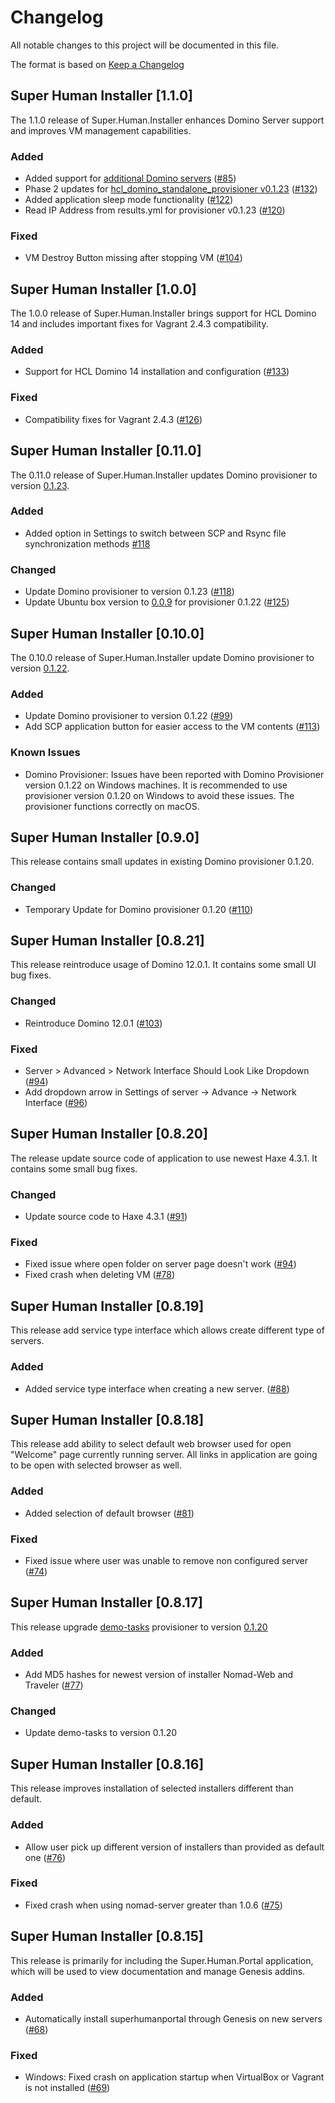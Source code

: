 # Changelog
All notable changes to this project will be documented in this file.

The format is based on [Keep a Changelog](http://keepachangelog.com/en/1.0.0/) 

## Super Human Installer [1.1.0]

The 1.1.0 release of Super.Human.Installer enhances Domino Server support and improves VM management capabilities.

### Added
* Added support for [additional Domino servers](https://github.com/STARTcloud/hcl_domino_additional_provisioner) ([#85](https://github.com/Moonshine-IDE/Super.Human.Installer/issues/85))
* Phase 2 updates for [hcl_domino_standalone_provisioner v0.1.23](https://github.com/STARTcloud/hcl_domino_standalone_provisioner) ([#132](https://github.com/Moonshine-IDE/Super.Human.Installer/issues/132))
* Added application sleep mode functionality ([#122](https://github.com/Moonshine-IDE/Super.Human.Installer/issues/122))
* Read IP Address from results.yml for provisioner v0.1.23 ([#120](https://github.com/Moonshine-IDE/Super.Human.Installer/issues/120))

### Fixed
* VM Destroy Button missing after stopping VM ([#104](https://github.com/Moonshine-IDE/Super.Human.Installer/issues/104))

## Super Human Installer [1.0.0]

The 1.0.0 release of Super.Human.Installer brings support for HCL Domino 14 and includes important fixes for Vagrant 2.4.3 compatibility.

### Added
* Support for HCL Domino 14 installation and configuration ([#133](https://github.com/Moonshine-IDE/Super.Human.Installer/issues/133))

### Fixed
* Compatibility fixes for Vagrant 2.4.3 ([#126](https://github.com/Moonshine-IDE/Super.Human.Installer/issues/126))

## Super Human Installer [0.11.0]

The 0.11.0 release of Super.Human.Installer updates Domino provisioner to version [0.1.23](https://github.com/STARTcloud/hcl_domino_standalone_provisioner).

### Added
* Added option in Settings to switch between SCP and Rsync file synchronization methods [#118](https://github.com/Moonshine-IDE/Super.Human.Installer/issues/118#issuecomment-2605447368)

### Changed
* Update Domino provisioner to version 0.1.23 ([#118](https://github.com/Moonshine-IDE/Super.Human.Installer/issues/118))
* Update Ubuntu box version to [0.0.9](https://portal.cloud.hashicorp.com/vagrant/discover/STARTcloud/debian12-server) for provisioner 0.1.22 ([#125](https://github.com/Moonshine-IDE/Super.Human.Installer/issues/125))

## Super Human Installer [0.10.0]

The 0.10.0 release of Super.Human.Installer update Domino provisioner to version [0.1.22](https://github.com/DominoVagrant/demo-tasks/compare/demo-tasks/v0.1.21...demo-tasks/v0.1.22). 

### Added
* Update Domino provisioner to version 0.1.22 ([#99](https://github.com/Moonshine-IDE/Super.Human.Installer/issues/99))
* Add SCP application button for easier access to the VM contents ([#113](https://github.com/Moonshine-IDE/Super.Human.Installer/issues/113))

### Known Issues
* Domino Provisioner: Issues have been reported with Domino Provisioner version 0.1.22 on Windows machines. It is recommended to use provisioner version 0.1.20 on Windows to avoid these issues. The provisioner functions correctly on macOS.

## Super Human Installer [0.9.0]

This release contains small updates in existing Domino provisioner 0.1.20. 

### Changed

* Temporary Update for Domino provisioner 0.1.20 ([#110](https://github.com/Moonshine-IDE/Super.Human.Installer/issues/110))

## Super Human Installer [0.8.21]

This release reintroduce usage of Domino 12.0.1. It contains some small UI bug fixes.

### Changed

* Reintroduce Domino 12.0.1 ([#103](https://github.com/Moonshine-IDE/Super.Human.Installer/issues/103))

### Fixed

* Server > Advanced > Network Interface Should Look Like Dropdown ([#94](https://github.com/Moonshine-IDE/Super.Human.Installer/issues/94))
* Add dropdown arrow in Settings of server -> Advance -> Network Interface ([#96](https://github.com/Moonshine-IDE/Super.Human.Installer/issues/96))

## Super Human Installer [0.8.20]

The release update source code of application to use newest Haxe 4.3.1. It contains some small bug fixes.

### Changed

* Update source code to Haxe 4.3.1 ([#91](https://github.com/Moonshine-IDE/Super.Human.Installer/issues/91))

### Fixed

* Fixed issue where open folder on server page doesn't work ([#94](https://github.com/Moonshine-IDE/Super.Human.Installer/issues/94))
* Fixed crash when deleting VM ([#78](https://github.com/Moonshine-IDE/Super.Human.Installer/issues/78))

## Super Human Installer [0.8.19]

This release add service type interface which allows create different type of servers.

### Added

* Added service type interface when creating a new server. ([#88](https://github.com/Moonshine-IDE/Super.Human.Installer/issues/88))
  
## Super Human Installer [0.8.18]

This release add ability to select default web browser used for open "Welcome" page currently running server. All links in application are going to be open with selected browser as well.

### Added

* Added selection of default browser ([#81](https://github.com/Moonshine-IDE/Super.Human.Installer/issues/81))

### Fixed

* Fixed issue where user was unable to remove non configured server ([#74](https://github.com/Moonshine-IDE/Super.Human.Installer/issues/74))
  
## Super Human Installer [0.8.17]

This release upgrade [demo-tasks](https://github.com/DominoVagrant/demo-tasks) provisioner to version [0.1.20](https://github.com/DominoVagrant/demo-tasks/releases/tag/demo-tasks%2Fv0.1.20)

### Added

* Add MD5 hashes for newest version of installer Nomad-Web and Traveler ([#77](https://github.com/Moonshine-IDE/Super.Human.Installer/issues/77))

### Changed

* Update demo-tasks to version 0.1.20

## Super Human Installer [0.8.16]

This release improves installation of selected installers different than default.

### Added

* Allow user pick up different version of installers than provided as default one ([#76](https://github.com/Moonshine-IDE/Super.Human.Installer/issues/76))
  
### Fixed

* Fixed crash when using nomad-server greater than 1.0.6 ([#75](https://github.com/Moonshine-IDE/Super.Human.Installer/issues/75))

## Super Human Installer [0.8.15]

This release is primarily for including the Super.Human.Portal application, which will be used to view documentation and manage Genesis addins.

### Added

* Automatically install superhumanportal through Genesis on new servers ([#68](https://github.com/Moonshine-IDE/Super.Human.Installer/issues/68))

### Fixed

* Windows: Fixed crash on application startup when VirtualBox or Vagrant is not installed ([#69](https://github.com/Moonshine-IDE/Super.Human.Installer/issues/69))
